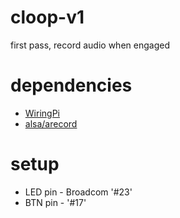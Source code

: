 # cloop-v1
first pass, record audio when engaged

# dependencies
- [WiringPi](http://wiringpi.com/)
- [alsa/arecord](https://linux.die.net/man/1/arecord)

# setup
- LED pin - Broadcom '#23'
- BTN pin - '#17'

